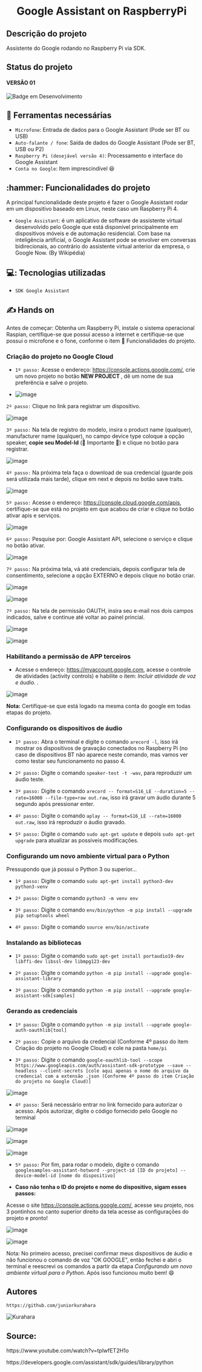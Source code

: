 <h1 align="center"> Google Assistant on RaspberryPi </h1>

<h2> Descrição do projeto </h2>
<p> Assistente do Google rodando no Raspberry Pi via SDK. </p>

<h2> Status do projeto </h2>
<h4 align="left"> VERSÃO 01 </h4>

![Badge em Desenvolvimento](http://img.shields.io/static/v1?label=STATUS&message=EM%20DESENVOLVIMENTO&color=GREEN&style=for-the-badge)

<h2> 🔧 Ferramentas necessárias </h2>

- `Microfone`: Entrada de dados para o Google Assistant (Pode ser BT ou USB)
- `Auto-falante / fone`: Saída de dados do Google Assistant (Pode ser BT, USB ou P2)
- `Raspberry Pi (desejável versão 4)`: Processamento e interface do Google Assistant
- `Conta no Google`: Item imprescindível 😆

<h2> :hammer: Funcionalidades do projeto </h2>

A principal funcionalidade deste projeto é fazer o Google Assistant rodar em um dispositivo baseado em Linux, neste caso um Raspberry Pi 4.

- `Google Assistant`: é um aplicativo de software de assistente virtual desenvolvido pelo Google que está disponível principalmente em dispositivos móveis e de automação residencial. Com base na inteligência artificial, o Google Assistant pode se envolver em conversas bidirecionais, ao contrário do assistente virtual anterior da empresa, o Google Now. (By Wikipédia)

 
<h2> 💻: Tecnologias utilizadas </h2>

- `SDK Google Assistant`

<h2> ✍️ Hands on </h2>

Antes de começar: Obtenha um Raspberry Pi, instale o sistema operacional Raspian, certifique-se que possui acesso a internet e certifique-se que possui o microfone e o fone, conforme o item :hammer: Funcionalidades do projeto.


<h3> Criação do projeto no Google Cloud </h3>

- `1º passo:` Acesse o endereço: https://console.actions.google.com/, crie um novo projeto no botão <b> NEW PROJECT </b>, dê um nome de sua preferência e salve o projeto.

- ![image](https://user-images.githubusercontent.com/68716232/175789329-70c14247-7798-4577-b5d2-0a1d6aec1d44.png)

`2º passo:` Clique no link para registrar um dispositivo.

![image](https://user-images.githubusercontent.com/68716232/175789452-13236e8a-d470-45a8-b2e6-a716df9bb4d4.png)

`3º passo:` Na tela de registro do modelo, insira o product name (qualquer), manufacturer name (qualquer), no campo device type coloque a opção speaker, <b>copie seu Model-Id</b> (🚨 Importante 🚨) e clique no botão para registrar.

![image](https://user-images.githubusercontent.com/68716232/175789590-795cddd4-6934-44df-a9cb-0938d3e0d1f6.png)

`4º passo:` Na próxima tela faça o download de sua credencial (guarde pois será utilizada mais tarde), clique em next e depois no botão save traits. 

![image](https://user-images.githubusercontent.com/68716232/175789642-ec2b96f4-c762-4cd6-949a-4dafa5f8985b.png)

`5º passo:` Acesse o endereço: https://console.cloud.google.com/apis, certifique-se que está no projeto em que acabou de criar e clique no botão ativar apis e serviços.

![image](https://user-images.githubusercontent.com/68716232/175789761-c5b1fdea-4153-4e35-9c5f-7a8f495f0e45.png)

`6º passo:` Pesquise por: Google Assistant API, selecione o serviço e clique no botão ativar.

![image](https://user-images.githubusercontent.com/68716232/175789820-fbf4aa96-2bfc-46bd-85fe-4eba23e29574.png)

`7º passo:` Na próxima tela, vá até credenciais, depois configurar tela de consentimento, selecione a opção EXTERNO e depois clique no botão criar.

![image](https://user-images.githubusercontent.com/68716232/175789887-f5d632b7-8355-4e67-af55-7e58827a065f.png)

![image](https://user-images.githubusercontent.com/68716232/175789926-eeadc9e0-d5cc-4acb-a04b-63f79b623133.png)

`7º passo:` Na tela de permissão OAUTH, insira seu e-mail nos dois campos indicados, salve e continue até voltar ao painel princial.

![image](https://user-images.githubusercontent.com/68716232/175789982-3a4bf5ec-4d15-46de-ab77-89a21bf43879.png)

![image](https://user-images.githubusercontent.com/68716232/175790010-12d3c9d5-fe93-4385-bf19-0017f79f44a8.png)


<h3> Habilitando a permissão de APP terceiros </h3>

- Acesse o endereço: https://myaccount.google.com, acesse o controle de atividades (activity controls) e habilite o item: <i>Incluir atividade de voz e áudio. </i>.

![image](https://user-images.githubusercontent.com/68716232/175830932-0757b6b4-54c4-4192-9be0-0826d3fea4c9.png)

<b>Nota:</b> Certifique-se que está logado na mesma conta do google em todas etapas do projeto.


<h3> Configurando os dispositivos de áudio </h3>

- `1º passo:` Abra o terminal e digite o comando `arecord -l`, isso irá mostrar os dispositivos de gravação conectados no Raspberry Pi (no caso de dispositivos BT não aparece neste comando, mas vamos ver como testar seu funcionamento no passo 4.

- `2º passo:` Digite o comando `speaker-test -t -wav`, para reproduzir um áudio teste.

- `3º passo:` Digite o comando `arecord -- format=S16_LE --duration=5 --rate=16000 --file-type=raw out.raw`, isso irá gravar um áudio durante 5 segundo após pressionar enter.

- `4º passo:` Digite o comando `aplay -- format=S16_LE --rate=16000 out.raw`, isso irá reproduzir o áudio gravado.

- `5º passo:` Digite o comando `sudo apt-get update` e depois `sudo apt-get upgrade` para atualizar as possiveis modificações.


<h3> Configurando um novo ambiente virtual para o Python </h3>

Pressupondo que já possui o Python 3 ou superior...

- `1º passo:` Digite  o comando `sudo apt-get install python3-dev python3-venv`

- `2º passo:` Digite  o comando `python3 -m venv env`

- `3º passo:` Digite  o comando `env/bin/python -m pip install --upgrade pip setuptools wheel`

- `4º passo:` Digite  o comando `source env/bin/activate`


<h3> Instalando as bibliotecas </h3>

- `1º passo:` Digite  o comando `sudo apt-get install portaudio19-dev libffi-dev libssl-dev libmpg123-dev`

- `2º passo:` Digite  o comando `python -m pip install --upgrade google-assistant-library`

- `3º passo:` Digite  o comando `python -m pip install --upgrade google-assistant-sdk[samples]`


<h3> Gerando as credenciais </h3>

- `1º passo:` Digite  o comando `python -m pip install --upgrade google-auth-oauthlib[tool]`

- `2º passo:` Copie o arquivo da credencial (Conforme 4º passo do item Criação do projeto no Google Cloud) e cole na pasta `home/pi`

- `3º passo:` Digite  o comando `google-oauthlib-tool --scope https://www.googleapis.com/auth/assistant-sdk-prototype --save --headless --client-secrets [cole aqui apenas o nome do arquivo da credencial com a extensão .json (Conforme 4º passo do item Criação do projeto no Google Cloud)]`

![image](https://user-images.githubusercontent.com/68716232/175842189-3bc9138f-75a8-4883-83b8-21371022c279.png)

- `4º passo:` Será necessário entrar no link fornecido para autorizar o acesso. Após autorizar, digite o código fornecido pelo Google no terminal

![image](https://user-images.githubusercontent.com/68716232/175842493-d363020e-ea78-4629-a748-c8643091fd14.png)

![image](https://user-images.githubusercontent.com/68716232/175842630-d8746c40-7481-4132-8737-04d9e23d928f.png)

![image](https://user-images.githubusercontent.com/68716232/175842685-0de61624-00c8-47a6-9286-1dfec57adda0.png)

- `5º passo:` Por fim, para rodar o modelo, digite o comando `googlesamples-assistant-hotword --project-id [ID do projeto] --device-model-id [nome do dispositivo]`


- <b>Caso não tenha o ID do projeto e nome do dispositivo, sigam esses passos:</b>

Acesse o site https://console.actions.google.com/, acesse seu projeto, nos 3 pontinhos no canto superior direito da tela acesse as configurações do projeto e pronto!

![image](https://user-images.githubusercontent.com/68716232/175843215-25472f5e-d2e9-4b27-9df5-e969be3168aa.png)

![image](https://user-images.githubusercontent.com/68716232/175843335-657727f0-79b7-4fc7-a8fc-2bb25f43bac8.png)

Nota: No primeiro acesso, precisei confirmar meus dispositivos de áudio e não funcionou o comando de voz "OK GOOGLE", então fechei e abri o terminal e reescrevi os comandos a partir da etapa <i>Configurando um novo ambiente virtual para o Python</i>. Após isso funcionou muito bem! 😄 


<h2> Autores </h2>

`https://github.com/juniorkurahara`

![Kurahara](https://user-images.githubusercontent.com/68716232/173880477-6429c7f5-bff5-462d-a2c0-6cadf59b07b7.jpg)
<h2> Source: </h2> 
 <p> https://www.youtube.com/watch?v=tplwfET2H1o </p>
 <p> https://developers.google.com/assistant/sdk/guides/library/python </p>
